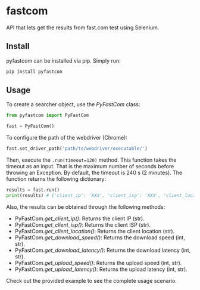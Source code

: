 # fastcom

API that lets get the results from fast.com test using Selenium.

## Install

pyfastcom can be installed via pip. Simply run:

```bash
pip install pyfastcom
```

## Usage

To create a searcher object, use the *PyFastCom* class:

```python
from pyfastcom import PyFastCom

fast = PyFastCom()
```

To configure the path of the webdriver (Chrome):

```python
fast.set_driver_path('path/to/webdriver/executable/')
```

Then, execute the `.run(timeout=120)` method. This function takes the timeout as an input. That is the maximum number of seconds before throwing an Exception. By default, the timeout is 240 s (2 minutes). The function returns the following dictionary:

```python
results = fast.run()
print(results) # {'client_ip': 'XXX', 'client_isp': 'XXX', 'client_location': 'XXX', 'download': (100, 'Mbps'), 'latency_download': (1, 'ms'), 'latency_upload': (1, 'ms'), 'server_info': 'XXX', 'upload': (100, 'Mbps')}
```

Also, the results can be obtained through the following methods:

- PyFastCom.*get_client_ip()*: Returns the client IP (str).
- PyFastCom.*get_client_isp()*: Returns the client ISP (str).
- PyFastCom.*get_client_location()*: Returns the client location (str).
- PyFastCom.*get_download_speed()*: Returns the download speed (int, str).
- PyFastCom.*get_download_latency()*: Returns the download latency (int, str).
- PyFastCom.*get_upload_speed()*: Returns the upload speed (int, str).
- PyFastCom.*get_upload_latency()*: Returns the upload latency (int, str).

Check out the provided example to see the complete usage scenario.
